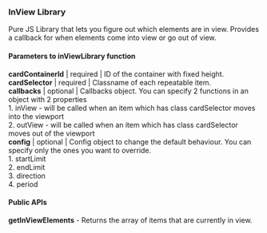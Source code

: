 ### InView Library  
Pure JS Library that lets you figure out which elements are in view.
Provides a callback for when elements come into view or go out of view.

#### Parameters to inViewLibrary function  
   **cardContainerId** | required | ID of the container with fixed height.  
   **cardSelector**    | required | Classname of each repeatable item.  
   **callbacks**       | optional | Callbacks object. You can specify 2 functions in an object with 2 properties  
                                1. inView - will be called when an item which has class cardSelector moves into the viewport  
                                2. outView - will be called when an item which has class cardSelector moves out of the viewport  
   **config**          | optional | Config object to change the default behaviour. You can specify only the ones you want to override.  
                                1. startLimit  
                                2. endLimit  
                                3. direction  
                                4. period  
#### Public APIs  
**getInViewElements** - Returns the array of items that are currently in view.  
